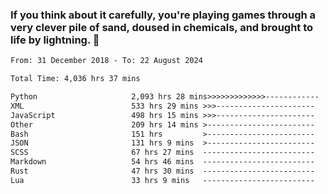### If you think about it carefully, you're playing games through a very clever pile of sand, doused in chemicals, and brought to life by lightning.  👋


<!--START_SECTION:waka-->

```txt
From: 31 December 2018 - To: 22 August 2024

Total Time: 4,036 hrs 37 mins

Python                     2,093 hrs 28 mins>>>>>>>>>>>>>------------   51.87 %
XML                        533 hrs 29 mins >>>----------------------   13.22 %
JavaScript                 498 hrs 15 mins >>>----------------------   12.34 %
Other                      209 hrs 14 mins >------------------------   05.18 %
Bash                       151 hrs         >------------------------   03.74 %
JSON                       131 hrs 9 mins  >------------------------   03.25 %
SCSS                       67 hrs 27 mins  -------------------------   01.67 %
Markdown                   54 hrs 46 mins  -------------------------   01.36 %
Rust                       47 hrs 30 mins  -------------------------   01.18 %
Lua                        33 hrs 9 mins   -------------------------   00.82 %
```

<!--END_SECTION:waka-->
